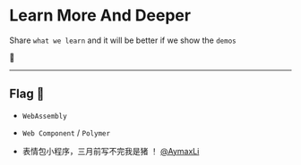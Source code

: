 # Learn More And Deeper

Share `what we learn` and it will be better if we show the `demos`

🦍

---

## Flag :triangular_flag_on_post:

- `WebAssembly`

- `Web Component` / `Polymer`

- 表情包小程序，三月前写不完我是猪 ！ [@AymaxLi](https://github.com/AymaxLi)
